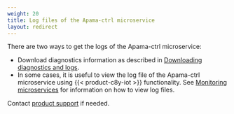 ```yaml
---
weight: 20
title: Log files of the Apama-ctrl microservice
layout: redirect
---
```


There are two ways to get the logs of the Apama-ctrl microservice:

- Download diagnostics information as described in [Downloading diagnostics and logs](#diagnostics-download).
- In some cases, it is useful to view the log file of the Apama-ctrl microservice using {{< product-c8y-iot >}} functionality.
  See [Monitoring microservices](/standard-tenant/ecosystem/#monitoring-microservices) for information on how to view log files.

Contact [product support](/additional-resources/contacting-support/) if needed.
